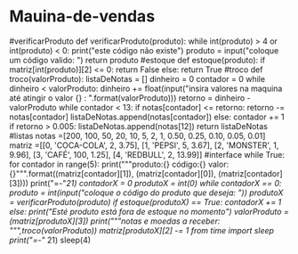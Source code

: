 # Mauina-de-vendas
#verificarProduto
def verificarProduto(produto):
    while int(produto) > 4 or int(produto) < 0:
        print("este código não existe")
        produto = input("coloque um código valido: ")
    return produto
#estoque
def estoque(produto):
    if matriz[int(produto)][2] <= 0:
        return False
    else:
        return True
#troco
def troco(valorProduto):
    listaDeNotas = []
    dinheiro = 0
    contador = 0
    while dinheiro < valorProduto:
        dinheiro += float(input("insira valores na maquina até atingir o valor {} : ".format(valorProduto)))
    retorno = dinheiro - valorProduto
    while contador < 13:
        if notas[contador] <= retorno:
            retorno -= notas[contador]
            listaDeNotas.append(notas[contador])
        else:
            contador += 1
    if retorno > 0.005:
        listaDeNotas.append(notas[12])
    return listaDeNotas
#listas
notas =[200, 100, 50, 20, 10, 5, 2, 1, 0.50, 0.25, 0.10, 0.05, 0.01]
matriz =[[0, 'COCA-COLA', 2, 3.75], [1, 'PEPSI', 5, 3.67], [2, 'MONSTER', 1, 9.96], [3, 'CAFÉ', 100, 1.25], [4, 'REDBULL', 2, 13.99]]
#interface
while True:
    for contador in range(5):
        print("""produto:{}   código:{}   valor:{}""".format((matriz[contador][1]), (matriz[contador][0]), (matriz[contador][3])))
    print("=-"*21)
    contadorX = 0
    produtoX = int(0)
    while contadorX == 0:
        produto = int(input("coloque o código do produto que deseja: "))
        produtoX = verificarProduto(produto)
        if estoque(produtoX) == True:
            contadorX += 1
        else:
            print("Esté produto está fora de estoque no momento")
    valorProduto = (matriz[produtoX][3])
    print("""notas e moedas a receber: 
""",troco(valorProduto))
    matriz[produtoX][2] -= 1
    from time import sleep
    print("=-"* 21)
    sleep(4)
